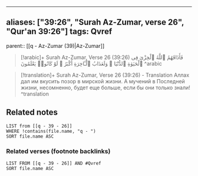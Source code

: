 
---
aliases: ["39:26", "Surah Az-Zumar, verse 26", "Qur'an 39:26"]
tags: Qvref
---

parent:: [[q - Az-Zumar (39)|Az-Zumar]]

> [!arabic]+ Surah Az-Zumar, Verse 26 (39:26)
> <span class="quran-arabic">فَأَذَاقَهُمُ ٱللَّهُ ٱلْخِزْىَ فِى ٱلْحَيَوٰةِ ٱلدُّنْيَا ۖ وَلَعَذَابُ ٱلْـَٔاخِرَةِ أَكْبَرُ ۚ لَوْ كَانُوا۟ يَعْلَمُونَ</span>
^arabic

> [!translation]+ Surah Az-Zumar, Verse 26 (39:26) - Translation
> Аллах дал им вкусить позор в мирской жизни. А мучений в Последней жизни, несомненно, будет еще больше, если бы они только знали!
^translation



## Related notes
```dataview
LIST from [[q - 39 - 26]]
WHERE !contains(file.name, "q - ")
SORT file.name ASC
```

### Related verses (footnote backlinks)
```dataview
LIST FROM [[q - 39 - 26]] AND #Qvref
SORT file.name ASC
```

